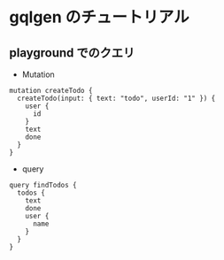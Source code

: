 # gqlgen のチュートリアル

## playground でのクエリ

- Mutation

```
mutation createTodo {
  createTodo(input: { text: "todo", userId: "1" }) {
    user {
      id
    }
    text
    done
  }
}
```

- query

```
query findTodos {
  todos {
    text
    done
    user {
      name
    }
  }
}
```
